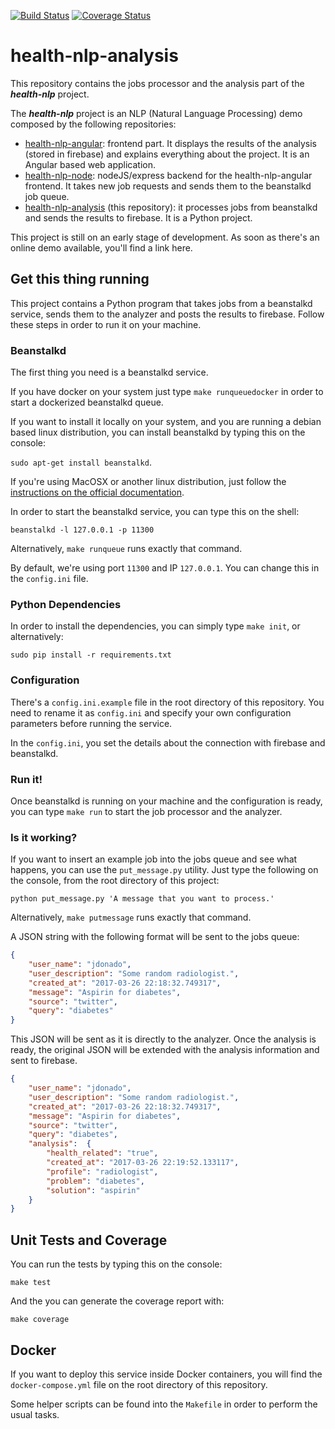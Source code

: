 [![Build Status](https://travis-ci.org/fjrd84/health-nlp-analysis.svg?branch=master)](https://travis-ci.org/fjrd84/health-nlp-analysis)
[![Coverage Status](https://coveralls.io/repos/github/fjrd84/health-nlp-analysis/badge.svg?branch=master)](https://coveralls.io/github/fjrd84/health-nlp-analysis?branch=master)

# health-nlp-analysis
This repository contains the jobs processor and the analysis part of the ***health-nlp*** project.

The ***health-nlp*** project is an NLP (Natural Language Processing) demo composed by the following repositories:

- [health-nlp-angular](https://github.com/fjrd84/health-nlp-angular): frontend part. It displays the results of the analysis (stored in firebase) and explains everything about the project. It is an Angular based web application.
- [health-nlp-node](https://github.com/fjrd84/health-nlp-node): nodeJS/express backend for the health-nlp-angular frontend. It takes new job requests and sends them to the beanstalkd job queue.
- [health-nlp-analysis](https://github.com/fjrd84/health-nlp-analysis) (this repository): it processes jobs from beanstalkd and sends the results to firebase. It is a Python project.

This project is still on an early stage of development. As soon as there's an online demo available, you'll find a link here.

## Get this thing running

This project contains a Python program that takes jobs from a beanstalkd service, sends them to the analyzer and posts the results to firebase. Follow these steps in order to run it on your machine.

### Beanstalkd

The first thing you need is a beanstalkd service.

If you have docker on your system just type `make runqueuedocker` in order to start a dockerized beanstalkd queue.

If you want to install it locally on your system, and you are running a debian based linux distribution, you can install beanstalkd by typing this on the console:

`sudo apt-get install beanstalkd`.

If you're using MacOSX or another linux distribution, just follow the [instructions on the official documentation](http://kr.github.io/beanstalkd/download.html).

In order to start the beanstalkd service, you can type this on the shell:

`beanstalkd -l 127.0.0.1 -p 11300`

Alternatively, `make runqueue` runs exactly that command.

By default, we're using port `11300` and IP `127.0.0.1`. You can change this in the `config.ini` file.

### Python Dependencies

In order to install the dependencies, you can simply type `make init`, or alternatively:

`sudo pip install -r requirements.txt`

### Configuration

There's a `config.ini.example` file in the root directory of this repository. You need to rename it as `config.ini` and specify your own configuration parameters before running the service.

In the `config.ini`, you set the details about the connection with firebase and beanstalkd.

### Run it!

Once beanstalkd is running on your machine and the configuration is ready, you can type `make run` to start the job processor and the analyzer.

### Is it working?

If you want to insert an example job into the jobs queue and see what happens, you can use the `put_message.py` utility. Just type the following on the console, from the root directory of this project:

`python put_message.py 'A message that you want to process.'`

Alternatively, `make putmessage` runs exactly that command.

A JSON string with the following format will be sent to the jobs queue:

```json
{
    "user_name": "jdonado",
    "user_description": "Some random radiologist.",
    "created_at": "2017-03-26 22:18:32.749317",
    "message": "Aspirin for diabetes",
    "source": "twitter",
    "query": "diabetes"
}
```

This JSON will be sent as it is directly to the analyzer. Once the analysis is ready, the original JSON will be extended with the analysis information and sent to firebase.

```json
{
    "user_name": "jdonado",
    "user_description": "Some random radiologist.",
    "created_at": "2017-03-26 22:18:32.749317",
    "message": "Aspirin for diabetes",
    "source": "twitter",
    "query": "diabetes",
    "analysis":  {
        "health_related": "true",
        "created_at": "2017-03-26 22:19:52.133117",
        "profile": "radiologist",
        "problem": "diabetes",
        "solution": "aspirin"
    }
}
```


## Unit Tests and Coverage

You can run the tests by typing this on the console:

`make test`

And the you can generate the coverage report with:

`make coverage`

## Docker

If you want to deploy this service inside Docker containers, you will find the `docker-compose.yml` file on the root directory of this repository.

Some helper scripts can be found into the `Makefile` in order to perform the usual tasks.
